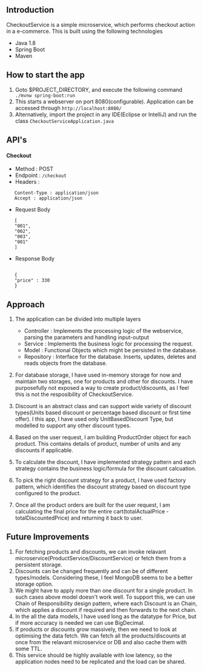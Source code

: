 ## Introduction

CheckoutService is a simple microservice, which performs checkout action in a e-commerce. This is built using the following technologies

 * Java 1.8 
 * Spring Boot
 * Maven


 
## How to start the app
1. Goto $PROJECT_DIRECTORY, and execute the following command
		` ./mvnw spring-boot:run`
2. This starts a webserver on port 8080(configurable). Application can be accessed through `http://localhost:8080/`
3. Alternatively, import the project in any IDE(Eclipse or IntelliJ) and run the class `CheckoutServiceApplication.java`


## API's

#### Checkout

- Method : POST 
- Endpoint : `/checkout` 
- Headers : 
 
 ```
    Content-Type : application/json
    Accept : application/json
 ```
- Request Body

 ```
	[
	"001",
	"002",
	"003",
	"001"
 	]
 ```
- Response Body

 ```

	{
	"price" : 330
	}
 ```
 
## Approach
1. The application can be divided into multiple layers
	* Controller : Implements the processing logic of the webservice, parsing the parameters and handling input-output
	* Service : Implements the business logic for processing the request. 
	* Model : Functional Objects which might be persisted in the database.
	* Repository : Interface for the database. Inserts, updates, deletes and reads objects from the database.

2. For database storage, I have used in-memory storage for now and maintain two storages, one for products and other for discounts. I have purposefully not exposed a way to create product/discounts, as I feel this is not the resposibility of CheckoutService.
3. Discount is an abstract class and can support wide variety of discount types(Units based discount or percentage based discount or first time offer). I this app, I have used only UnitBasedDiscount Type, but modelled to support any other discount types.
4. Based on the user request, I am building ProductOrder object for each product. This contains details of product, number of units and any discounts if applicable.
5. To calculate the discount, I have implemented strategy pattern and each strategy contains the business logic/formula for the discount calcuation.
6. To pick the right discount strategy for a product, I have used factory pattern, which identifies the discount strategy based on discount type configured to the product.
7. Once all the product orders are built for the user request, I am calculating the final price for the entire cart(totalActualPrice - totalDiscountedPrice) and returning it back to user.



## Future Improvements

1. For fetching products and discounts, we can invoke relavant microservice(ProductService/DiscountService) or fetch them from a persistent storage.
2. Discounts can be changed frequently and can be of different types/models. Considering these, I feel MongoDB seems to be a better storage option.
3. We might have to apply more than one discount for a single product. In such cases above model doesn't work well. To support this, we can use Chain of Responsibility design pattern, where each Discount is an Chain, which applies a discount if required and then forwards to the next chain. 
4. In the all the data models, I have used long as the datatype for Price, but if more accuracy is needed we can use BigDecimal.
5. If products or discounts grow massively, then we need to look at optimising the data fetch. We can fetch all the products/discounts at once from the relavant microservice or DB and also cache them with some TTL.
6. This service should be highly available with low latency, so the application nodes need to be replicated and the load can be shared.



